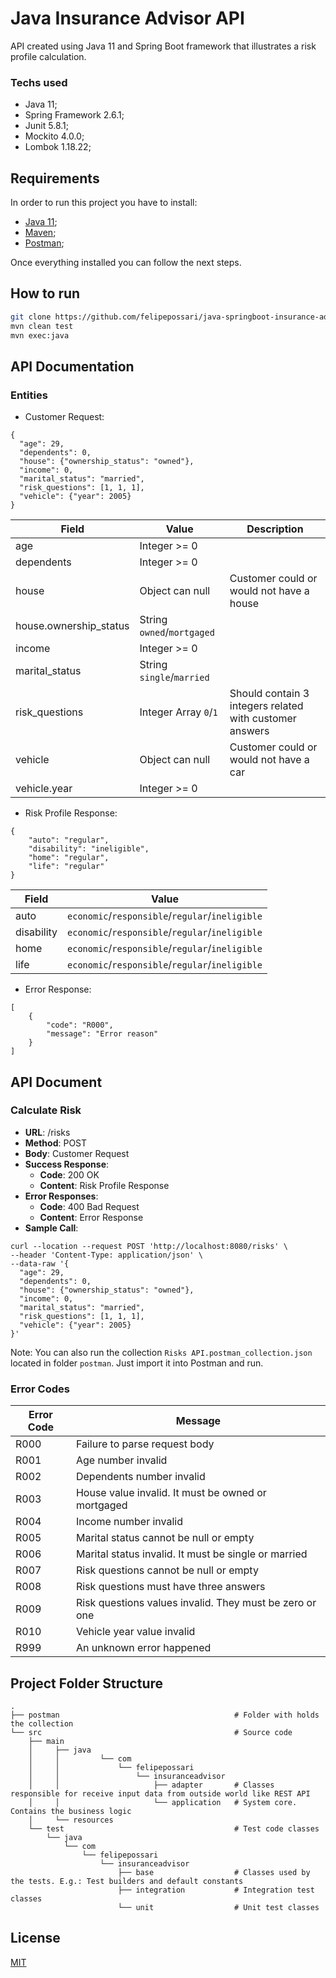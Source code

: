 
# Java Insurance Advisor API

API created using Java 11 and Spring Boot framework that illustrates a risk profile calculation. 

### Techs used
- Java 11;
- Spring Framework 2.6.1;
- Junit 5.8.1;
- Mockito 4.0.0;
- Lombok 1.18.22;

## Requirements

In order to run this project you have to install:

- [Java 11](https://docs.aws.amazon.com/corretto/latest/corretto-11-ug/downloads-list.html);
- [Maven](https://maven.apache.org/download.cgi);
- [Postman](https://www.postman.com/downloads/);

Once everything installed you can follow the next steps.

## How to run

```bash
git clone https://github.com/felipepossari/java-springboot-insurance-advisor.git
mvn clean test
mvn exec:java
```

## API Documentation

### Entities
* Customer Request:
```
{
  "age": 29,
  "dependents": 0,
  "house": {"ownership_status": "owned"},
  "income": 0,
  "marital_status": "married",
  "risk_questions": [1, 1, 1],
  "vehicle": {"year": 2005}
}
```


| Field | Value | Description |
|--|--|--|
| age | Integer >= 0 | |
| dependents | Integer >= 0 | |
| house | Object can null | Customer could or would not have a house |
| house.ownership_status | String `owned`/`mortgaged` | |
| income | Integer >= 0 | |
| marital_status | String `single`/`married` | |
| risk_questions | Integer Array `0`/`1` | Should contain 3 integers related with customer answers |
| vehicle | Object can null | Customer could or would not have a car |
| vehicle.year | Integer >= 0 | |

* Risk Profile Response:
```
{
    "auto": "regular",
    "disability": "ineligible",
    "home": "regular",
    "life": "regular"
}
```

| Field | Value |
|--|--|
| auto | `economic`/`responsible`/`regular`/`ineligible` |
| disability | `economic`/`responsible`/`regular`/`ineligible` |
| home | `economic`/`responsible`/`regular`/`ineligible` |
| life | `economic`/`responsible`/`regular`/`ineligible` |

* Error Response:
```
[
    {
        "code": "R000",
        "message": "Error reason"
    }
]
```

## API Document
### Calculate Risk
* **URL**: /risks
* **Method**: POST
* **Body**: Customer Request
* **Success Response**:
    * **Code**: 200 OK
    * **Content**: Risk Profile Response
* **Error Responses**:
    * **Code**: 400 Bad Request
    * **Content**: Error Response
* **Sample Call**:
```
curl --location --request POST 'http://localhost:8080/risks' \
--header 'Content-Type: application/json' \
--data-raw '{
  "age": 29,
  "dependents": 0,
  "house": {"ownership_status": "owned"},
  "income": 0,
  "marital_status": "married",
  "risk_questions": [1, 1, 1],
  "vehicle": {"year": 2005}
}'
```
Note: You can also run the collection `Risks API.postman_collection.json` located in folder `postman`. Just import it into Postman and run.

### Error Codes
|Error Code| Message  |  
|--|--|  
| R000  | Failure to parse request body |  
| R001  | Age number invalid |  
| R002  | Dependents number invalid |  
| R003 | House value invalid. It must be owned or mortgaged |  
| R004 | Income number invalid |  
| R005 | Marital status cannot be null or empty |  
| R006 | Marital status invalid. It must be single or married |
| R007 | Risk questions cannot be null or empty |
| R008 | Risk questions must have three answers |
| R009 | Risk questions values invalid. They must be zero or one |
| R010 | Vehicle year value invalid |
| R999  | An unknown error happened |


## Project Folder Structure
```
.
├── postman                                       # Folder with holds the collection
└── src                                           # Source code
    ├── main
    │     ├── java
    │     │         └── com
    │     │             └── felipepossari
    │     │                 └── insuranceadvisor
    │     │                     ├── adapter       # Classes responsible for receive input data from outside world like REST API
    │     │                     └── application   # System core. Contains the business logic
    │     └── resources
    └── test                                      # Test code classes
        └── java
            └── com
                └── felipepossari
                    └── insuranceadvisor
                        ├── base                  # Classes used by the tests. E.g.: Test builders and default constants
                        ├── integration           # Integration test classes
                        └── unit                  # Unit test classes

```

## License
[MIT](https://choosealicense.com/licenses/mit/)
